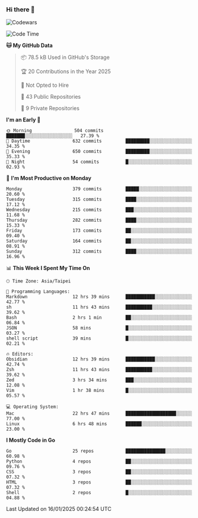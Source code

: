 ### Hi there 👋

![Codewars](https://www.codewars.com/users/omegaatt36/badges/small)

<!--START_SECTION:waka-->
![Code Time](http://img.shields.io/badge/Code%20Time-2%2C998%20hrs%2043%20mins-blue)

**🐱 My GitHub Data** 

> 📦 78.5 kB Used in GitHub's Storage 
 > 
> 🏆 20 Contributions in the Year 2025
 > 
> 🚫 Not Opted to Hire
 > 
> 📜 43 Public Repositories 
 > 
> 🔑 9 Private Repositories 
 > 
**I'm an Early 🐤** 

```text
🌞 Morning                504 commits         ███████░░░░░░░░░░░░░░░░░░   27.39 % 
🌆 Daytime                632 commits         █████████░░░░░░░░░░░░░░░░   34.35 % 
🌃 Evening                650 commits         █████████░░░░░░░░░░░░░░░░   35.33 % 
🌙 Night                  54 commits          █░░░░░░░░░░░░░░░░░░░░░░░░   02.93 % 
```
📅 **I'm Most Productive on Monday** 

```text
Monday                   379 commits         █████░░░░░░░░░░░░░░░░░░░░   20.60 % 
Tuesday                  315 commits         ████░░░░░░░░░░░░░░░░░░░░░   17.12 % 
Wednesday                215 commits         ███░░░░░░░░░░░░░░░░░░░░░░   11.68 % 
Thursday                 282 commits         ████░░░░░░░░░░░░░░░░░░░░░   15.33 % 
Friday                   173 commits         ██░░░░░░░░░░░░░░░░░░░░░░░   09.40 % 
Saturday                 164 commits         ██░░░░░░░░░░░░░░░░░░░░░░░   08.91 % 
Sunday                   312 commits         ████░░░░░░░░░░░░░░░░░░░░░   16.96 % 
```


📊 **This Week I Spent My Time On** 

```text
🕑︎ Time Zone: Asia/Taipei

💬 Programming Languages: 
Markdown                 12 hrs 39 mins      ███████████░░░░░░░░░░░░░░   42.77 % 
sh                       11 hrs 43 mins      ██████████░░░░░░░░░░░░░░░   39.62 % 
Bash                     2 hrs 1 min         ██░░░░░░░░░░░░░░░░░░░░░░░   06.84 % 
JSON                     58 mins             █░░░░░░░░░░░░░░░░░░░░░░░░   03.27 % 
shell script             39 mins             █░░░░░░░░░░░░░░░░░░░░░░░░   02.21 % 

🔥 Editors: 
Obsidian                 12 hrs 39 mins      ███████████░░░░░░░░░░░░░░   42.74 % 
Zsh                      11 hrs 43 mins      ██████████░░░░░░░░░░░░░░░   39.62 % 
Zed                      3 hrs 34 mins       ███░░░░░░░░░░░░░░░░░░░░░░   12.08 % 
Vim                      1 hr 38 mins        █░░░░░░░░░░░░░░░░░░░░░░░░   05.57 % 

💻 Operating System: 
Mac                      22 hrs 47 mins      ███████████████████░░░░░░   77.00 % 
Linux                    6 hrs 48 mins       ██████░░░░░░░░░░░░░░░░░░░   23.00 % 
```

**I Mostly Code in Go** 

```text
Go                       25 repos            ███████████████░░░░░░░░░░   60.98 % 
Python                   4 repos             ██░░░░░░░░░░░░░░░░░░░░░░░   09.76 % 
CSS                      3 repos             ██░░░░░░░░░░░░░░░░░░░░░░░   07.32 % 
HTML                     3 repos             ██░░░░░░░░░░░░░░░░░░░░░░░   07.32 % 
Shell                    2 repos             █░░░░░░░░░░░░░░░░░░░░░░░░   04.88 % 
```




 Last Updated on 16/01/2025 00:24:54 UTC
<!--END_SECTION:waka-->

<!--
**omegaatt36/omegaatt36** is a ✨ _special_ ✨ repository because its `README.md` (this file) appears on your GitHub profile.

Here are some ideas to get you started:

- 🔭 I’m currently working on ...
- 🌱 I’m currently learning ...
- 👯 I’m looking to collaborate on ...
- 🤔 I’m looking for help with ...
- 💬 Ask me about ...
- 📫 How to reach me: ...
- 😄 Pronouns: ...
- ⚡ Fun fact: ...
-->
